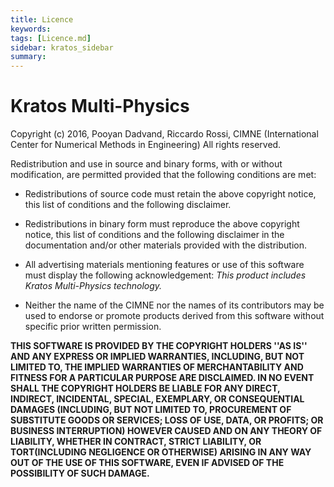 ```yaml
---
title: Licence
keywords: 
tags: [Licence.md]
sidebar: kratos_sidebar
summary: 
---
```


# Kratos Multi-Physics

Copyright (c) 2016, Pooyan Dadvand, Riccardo Rossi, CIMNE (International Center for Numerical Methods in Engineering)
All rights reserved.

Redistribution and use in source and binary forms, with or without modification, are permitted provided that the following conditions are met:

* Redistributions of source code must retain the above copyright notice, this list of conditions and the following disclaimer.
* Redistributions in binary form must reproduce the above copyright notice, this list of conditions and the following disclaimer in the documentation and/or other materials provided with the distribution.
* All advertising materials mentioning features or use of this software must display the following acknowledgement: _This product includes Kratos Multi-Physics technology._

* Neither the name of the CIMNE nor the names of its contributors may be used to endorse or promote products derived from this software without specific prior written permission.
	
**THIS SOFTWARE IS PROVIDED BY THE COPYRIGHT HOLDERS ''AS IS'' AND ANY EXPRESS OR IMPLIED WARRANTIES, INCLUDING, BUT NOT LIMITED TO, THE IMPLIED WARRANTIES OF MERCHANTABILITY AND FITNESS FOR A PARTICULAR PURPOSE ARE DISCLAIMED. IN NO EVENT SHALL THE COPYRIGHT HOLDERS BE LIABLE FOR ANY DIRECT, INDIRECT, INCIDENTAL, SPECIAL, EXEMPLARY, OR CONSEQUENTIAL DAMAGES (INCLUDING, BUT NOT LIMITED TO, PROCUREMENT OF SUBSTITUTE GOODS OR SERVICES; LOSS OF USE, DATA, OR PROFITS; OR BUSINESS INTERRUPTION) HOWEVER CAUSED AND ON ANY  THEORY OF LIABILITY, WHETHER IN CONTRACT, STRICT LIABILITY, OR TORT(INCLUDING NEGLIGENCE OR OTHERWISE) ARISING IN ANY WAY OUT OF THE USE OF THIS SOFTWARE, EVEN IF ADVISED OF THE POSSIBILITY OF SUCH DAMAGE.**